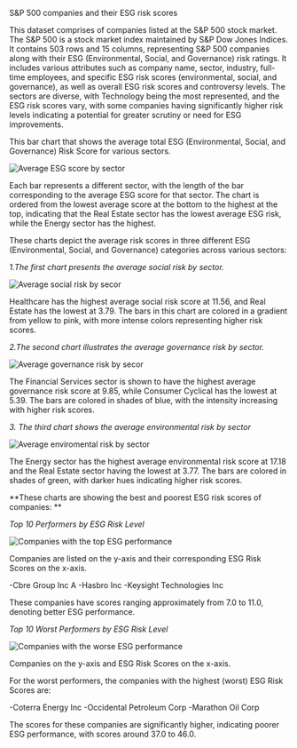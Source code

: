 S&P 500 companies and their ESG risk scores

This dataset comprises of companies listed at the S&P 500 stock market. The S&P 500 is a stock market index maintained by S&P Dow Jones Indices. 
It contains 503 rows and 15 columns, representing S&P 500 companies along with their ESG (Environmental, Social, and Governance) risk ratings. 
It includes various attributes such as company name, sector, industry, full-time employees, and specific ESG risk scores (environmental, social, and governance), 
as well as overall ESG risk scores and controversy levels. The sectors are diverse, with Technology being the most represented, and the ESG risk scores vary, 
with some companies having significantly higher risk levels indicating a potential for greater scrutiny or need for ESG improvements.

This bar chart that shows the average total ESG (Environmental, Social, and Governance) Risk Score for various sectors.

![Average ESG score by sector](https://github.com/kadavka/ESG_data_analysis/assets/61791999/83ad1275-fdc0-4954-bd8c-c959d7d6d7ab)

Each bar represents a different sector, with the length of the bar corresponding to the average ESG score for that sector. 
The chart is ordered from the lowest average score at the bottom to the highest at the top, indicating that the Real Estate sector 
has the lowest average ESG risk, while the Energy sector has the highest. 

These charts depict the average risk scores in three different ESG (Environmental, Social, and Governance) categories across various sectors:


_1.The first chart presents the average social risk by sector._

![Average social risk by secor](https://github.com/kadavka/ESG_data_analysis/assets/61791999/c1b80c38-0539-4f60-ac30-369397bba145)

Healthcare has the highest average social risk score at 11.56, and Real Estate has the lowest at 3.79. 
The bars in this chart are colored in a gradient from yellow to pink, with more intense colors representing higher risk scores.

_2.The second chart illustrates the average governance risk by sector._ 

![Average governance risk by secor](https://github.com/kadavka/ESG_data_analysis/assets/61791999/82b184d6-3aae-427d-9437-85d42530cd7e)

The Financial Services sector is shown to have the highest average governance risk score at 9.85, while Consumer Cyclical has the lowest at 5.39. 
The bars are colored in shades of blue, with the intensity increasing with higher risk scores.

_3. The third chart shows the average environmental risk by sector_
  
![Average enviromental risk by sector](https://github.com/kadavka/ESG_data_analysis/assets/61791999/32cdc596-371a-4865-971b-8503caed2e12)

The Energy sector has the highest average environmental risk score at 17.18 and the Real Estate sector having the lowest at 3.77. 
The bars are colored in shades of green, with darker hues indicating higher risk scores.

**These charts are showing the best and poorest ESG risk scores of companies:
**

_Top 10 Performers by ESG Risk Level_

![Companies with the top ESG performance](https://github.com/kadavka/ESG_data_analysis/assets/61791999/a37f931f-bad5-4e51-978d-c123b0d7cfff)

Companies are listed on the y-axis and their corresponding ESG Risk Scores on the x-axis. 

-Cbre Group Inc A
-Hasbro Inc
-Keysight Technologies Inc

These companies have scores ranging approximately from 7.0 to 11.0, denoting better ESG performance.

_Top 10 Worst Performers by ESG Risk Level_

![Companies with the worse ESG performance](https://github.com/kadavka/ESG_data_analysis/assets/61791999/67632c9f-2874-46f1-825f-aed3bb4bb3ad)

Companies on the y-axis and ESG Risk Scores on the x-axis. 

For the worst performers, the companies with the highest (worst) ESG Risk Scores are:

-Coterra Energy Inc
-Occidental Petroleum Corp
-Marathon Oil Corp

The scores for these companies are significantly higher, indicating poorer ESG performance, with scores around 37.0 to 46.0.
